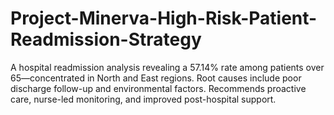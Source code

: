 # Project-Minerva-High-Risk-Patient-Readmission-Strategy
A hospital readmission analysis revealing a 57.14% rate among patients over 65—concentrated in North and East regions. Root causes include poor discharge follow-up and environmental factors. Recommends proactive care, nurse-led monitoring, and improved post-hospital support.
